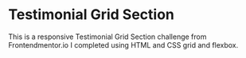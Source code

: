 # Testimonial Grid Section

This is a responsive Testimonial Grid Section challenge from Frontendmentor.io I completed using HTML and CSS grid and flexbox.
